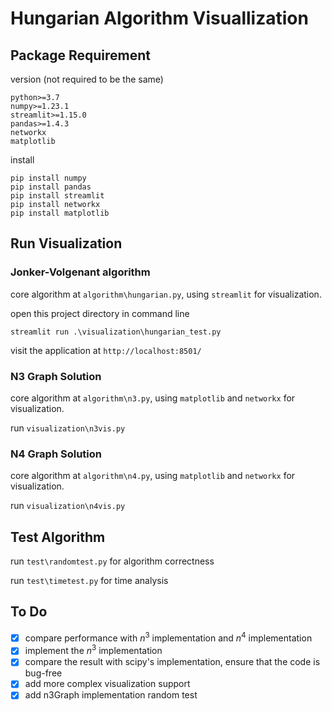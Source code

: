 # Hungarian Algorithm Visuallization
## Package Requirement
version (not required to be the same)
```
python>=3.7
numpy>=1.23.1
streamlit>=1.15.0
pandas>=1.4.3
networkx
matplotlib
```
install
```
pip install numpy 
pip install pandas
pip install streamlit
pip install networkx
pip install matplotlib
```
## Run Visualization
### Jonker-Volgenant algorithm
core algorithm at `algorithm\hungarian.py`, using `streamlit` for visualization.

open this project directory in command line
```
streamlit run .\visualization\hungarian_test.py
```
visit the application at `http://localhost:8501/`
### N3 Graph Solution
core algorithm at `algorithm\n3.py`, using `matplotlib` and `networkx` for visualization.

run `visualization\n3vis.py`
### N4 Graph Solution
core algorithm at `algorithm\n4.py`, using `matplotlib` and `networkx` for visualization.

run `visualization\n4vis.py`
## Test Algorithm
run `test\randomtest.py` for algorithm correctness

run `test\timetest.py` for time analysis

## To Do
- [x] compare performance with $n^3$ implementation and $n^4$ implementation
- [x] implement the $n^3$ implementation
- [x] compare the result with scipy's implementation, ensure that the code is bug-free
- [x] add more complex visualization support
- [x] add n3Graph implementation random test